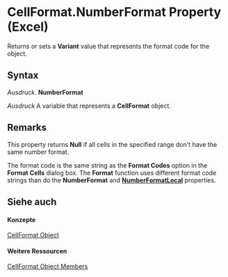 
# CellFormat.NumberFormat Property (Excel)

Returns or sets a  **Variant** value that represents the format code for the object.


## Syntax

 _Ausdruck_. **NumberFormat**

 _Ausdruck_ A variable that represents a **CellFormat** object.


## Remarks

This property returns  **Null** if all cells in the specified range don't have the same number format.

The format code is the same string as the  **Format Codes** option in the **Format Cells** dialog box. The **Format** function uses different format code strings than do the **NumberFormat** and **[NumberFormatLocal](a80d642b-6f36-211f-4e98-28b0beccc130.md)** properties.


## Siehe auch


#### Konzepte


[CellFormat Object](da4e50b9-6d5b-22e1-3113-0d1ea6686272.md)
#### Weitere Ressourcen


[CellFormat Object Members](http://msdn.microsoft.com/library/cbc8b4d2-7e43-d72b-a487-94871bbd8620%28Office.15%29.aspx)